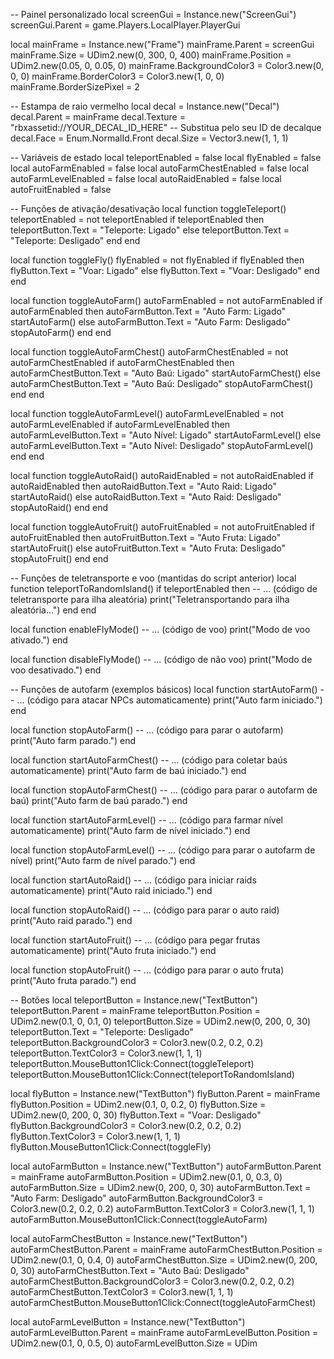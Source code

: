-- Painel personalizado
local screenGui = Instance.new("ScreenGui")
screenGui.Parent = game.Players.LocalPlayer.PlayerGui

local mainFrame = Instance.new("Frame")
mainFrame.Parent = screenGui
mainFrame.Size = UDim2.new(0, 300, 0, 400)
mainFrame.Position = UDim2.new(0.05, 0, 0.05, 0)
mainFrame.BackgroundColor3 = Color3.new(0, 0, 0)
mainFrame.BorderColor3 = Color3.new(1, 0, 0)
mainFrame.BorderSizePixel = 2

-- Estampa de raio vermelho
local decal = Instance.new("Decal")
decal.Parent = mainFrame
decal.Texture = "rbxassetid://YOUR_DECAL_ID_HERE" -- Substitua pelo seu ID de decalque
decal.Face = Enum.NormalId.Front
decal.Size = Vector3.new(1, 1, 1)

-- Variáveis de estado
local teleportEnabled = false
local flyEnabled = false
local autoFarmEnabled = false
local autoFarmChestEnabled = false
local autoFarmLevelEnabled = false
local autoRaidEnabled = false
local autoFruitEnabled = false

-- Funções de ativação/desativação
local function toggleTeleport()
    teleportEnabled = not teleportEnabled
    if teleportEnabled then
        teleportButton.Text = "Teleporte: Ligado"
    else
        teleportButton.Text = "Teleporte: Desligado"
    end
end

local function toggleFly()
    flyEnabled = not flyEnabled
    if flyEnabled then
        flyButton.Text = "Voar: Ligado"
    else
        flyButton.Text = "Voar: Desligado"
    end
end

local function toggleAutoFarm()
    autoFarmEnabled = not autoFarmEnabled
    if autoFarmEnabled then
        autoFarmButton.Text = "Auto Farm: Ligado"
        startAutoFarm()
    else
        autoFarmButton.Text = "Auto Farm: Desligado"
        stopAutoFarm()
    end
end

local function toggleAutoFarmChest()
    autoFarmChestEnabled = not autoFarmChestEnabled
    if autoFarmChestEnabled then
        autoFarmChestButton.Text = "Auto Baú: Ligado"
        startAutoFarmChest()
    else
        autoFarmChestButton.Text = "Auto Baú: Desligado"
        stopAutoFarmChest()
    end
end

local function toggleAutoFarmLevel()
    autoFarmLevelEnabled = not autoFarmLevelEnabled
    if autoFarmLevelEnabled then
        autoFarmLevelButton.Text = "Auto Nível: Ligado"
        startAutoFarmLevel()
    else
        autoFarmLevelButton.Text = "Auto Nível: Desligado"
        stopAutoFarmLevel()
    end
end

local function toggleAutoRaid()
    autoRaidEnabled = not autoRaidEnabled
    if autoRaidEnabled then
        autoRaidButton.Text = "Auto Raid: Ligado"
        startAutoRaid()
    else
        autoRaidButton.Text = "Auto Raid: Desligado"
        stopAutoRaid()
    end
end

local function toggleAutoFruit()
    autoFruitEnabled = not autoFruitEnabled
    if autoFruitEnabled then
        autoFruitButton.Text = "Auto Fruta: Ligado"
        startAutoFruit()
    else
        autoFruitButton.Text = "Auto Fruta: Desligado"
        stopAutoFruit()
    end
end

-- Funções de teletransporte e voo (mantidas do script anterior)
local function teleportToRandomIsland()
    if teleportEnabled then
        -- ... (código de teletransporte para ilha aleatória)
        print("Teletransportando para ilha aleatória...")
    end
end

local function enableFlyMode()
    -- ... (código de voo)
    print("Modo de voo ativado.")
end

local function disableFlyMode()
    -- ... (código de não voo)
    print("Modo de voo desativado.")
end

-- Funções de autofarm (exemplos básicos)
local function startAutoFarm()
    -- ... (código para atacar NPCs automaticamente)
    print("Auto farm iniciado.")
end

local function stopAutoFarm()
    -- ... (código para parar o autofarm)
    print("Auto farm parado.")
end

local function startAutoFarmChest()
    -- ... (código para coletar baús automaticamente)
    print("Auto farm de baú iniciado.")
end

local function stopAutoFarmChest()
    -- ... (código para parar o autofarm de baú)
    print("Auto farm de baú parado.")
end

local function startAutoFarmLevel()
    -- ... (código para farmar nível automaticamente)
    print("Auto farm de nível iniciado.")
end

local function stopAutoFarmLevel()
    -- ... (código para parar o autofarm de nível)
    print("Auto farm de nível parado.")
end

local function startAutoRaid()
    -- ... (código para iniciar raids automaticamente)
    print("Auto raid iniciado.")
end

local function stopAutoRaid()
    -- ... (código para parar o auto raid)
    print("Auto raid parado.")
end

local function startAutoFruit()
    -- ... (código para pegar frutas automaticamente)
    print("Auto fruta iniciado.")
end

local function stopAutoFruit()
    -- ... (código para parar o auto fruta)
    print("Auto fruta parado.")
end

-- Botões
local teleportButton = Instance.new("TextButton")
teleportButton.Parent = mainFrame
teleportButton.Position = UDim2.new(0.1, 0, 0.1, 0)
teleportButton.Size = UDim2.new(0, 200, 0, 30)
teleportButton.Text = "Teleporte: Desligado"
teleportButton.BackgroundColor3 = Color3.new(0.2, 0.2, 0.2)
teleportButton.TextColor3 = Color3.new(1, 1, 1)
teleportButton.MouseButton1Click:Connect(toggleTeleport)
teleportButton.MouseButton1Click:Connect(teleportToRandomIsland)

local flyButton = Instance.new("TextButton")
flyButton.Parent = mainFrame
flyButton.Position = UDim2.new(0.1, 0, 0.2, 0)
flyButton.Size = UDim2.new(0, 200, 0, 30)
flyButton.Text = "Voar: Desligado"
flyButton.BackgroundColor3 = Color3.new(0.2, 0.2, 0.2)
flyButton.TextColor3 = Color3.new(1, 1, 1)
flyButton.MouseButton1Click:Connect(toggleFly)

local autoFarmButton = Instance.new("TextButton")
autoFarmButton.Parent = mainFrame
autoFarmButton.Position = UDim2.new(0.1, 0, 0.3, 0)
autoFarmButton.Size = UDim2.new(0, 200, 0, 30)
autoFarmButton.Text = "Auto Farm: Desligado"
autoFarmButton.BackgroundColor3 = Color3.new(0.2, 0.2, 0.2)
autoFarmButton.TextColor3 = Color3.new(1, 1, 1)
autoFarmButton.MouseButton1Click:Connect(toggleAutoFarm)

local autoFarmChestButton = Instance.new("TextButton")
autoFarmChestButton.Parent = mainFrame
autoFarmChestButton.Position = UDim2.new(0.1, 0, 0.4, 0)
autoFarmChestButton.Size = UDim2.new(0, 200, 0, 30)
autoFarmChestButton.Text = "Auto Baú: Desligado"
autoFarmChestButton.BackgroundColor3 = Color3.new(0.2, 0.2, 0.2)
autoFarmChestButton.TextColor3 = Color3.new(1, 1, 1)
autoFarmChestButton.MouseButton1Click:Connect(toggleAutoFarmChest)

local autoFarmLevelButton = Instance.new("TextButton")
autoFarmLevelButton.Parent = mainFrame
autoFarmLevelButton.Position = UDim2.new(0.1, 0, 0.5, 0)
autoFarmLevelButton.Size = UDim
